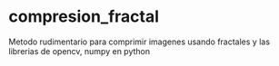 # compresion_fractal
Metodo rudimentario para comprimir imagenes usando fractales y las librerias de opencv, numpy en python
